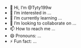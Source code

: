 - 👋 Hi, I’m @Tyty199w
- 👀 I’m interested in ...
- 🌱 I’m currently learning ...
- 💞️ I’m looking to collaborate on ...
- 📫 How to reach me ...
- 😄 Pronouns: ...
- ⚡ Fun fact: ...

<!---
Tyty199w/Tyty199w is a ✨ special ✨ repository because its `README.md` (this file) appears on your GitHub profile.
You can click the Preview link to take a look at your changes.
--->

